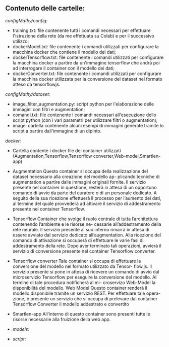 ## Contenuto delle cartelle:



_configMathy/config:_
* training.txt: file contenente tutti i comandi necessari per effettuare l'istruzione della rete (da me effettuata su Colab) e per il successivo utilizzo;
* dockerModel.txt: file contenente i comandi utilizzati per configurare la macchina docker che contiene il modello dei dati;
* dockerTensorflow.txt: file contenente i comandi utilizzati per configurare la macchina docker a partire da un'immagine tensorflow che andrà poi ad interrogare il container con il modello dei dati;
* dockerConverter.txt: file contenente i comandi utilizzati per configurare la macchina docker utilizzata per la conversione del dataset nel formato atteso da tensorflowjs.  



_configMathy/dataset:_
* image_filter_augmentation.py: script python per l'elaborazione delle immagini con filtri e augmentation;
* comandi.txt: file contenente i comandi necessari all'esecuzione dello script python (con i vari parametri per utilizzare filtri o augmentation);
* image: cartella contenente alcuni esempi di immagini generate tramite lo script a partire dall'immagine di un dipinto.  



_docker:_
* Cartella contente i docker file dei container utilizzati (Augmentation,Tensorflow,Tensorflow converter,Web-model,Smartlen-app)


* Augmentation
Questo container si occupa della realizzazione del dataset necessario alla creazione del modello ap-
plicando tecniche di augmentation a partire dalle immagini originali fornite. Il servizio presente
nel container in questione, resterà in attesa di un opportuno comando di avvio da parte del curatore
o di un personale dedicato. A seguito della sua ricezione effettuerà il processo per l’aumento dei
dati, al termine del quale provvederà ad attivare il servizio di addestramento presente nel container
Tensorflow.

* Tensorflow
Container che svolge il ruolo centrale di tutta l’architettura contenendo l’ambiente e le risorse ne-
cessarie all’addestramento della rete neurale. Il servizio presente al suo interno rimarrà in attesa di
essere avviato dal servizio dedicato all’augmentation. Alla ricezione del comando di attivazione si
occuperà di effettuare le varie fasi di addestramento della rete. Dopo aver terminato tali operazioni,
avvierà il servizio di conversione presente nel container Tensorflow converter.

* Tensorflow converter
Tale container si occupa di effettuare la conversione del modello nel formato utilizzato da Tensor-
flow.js. Il servizio presente si pone in attesa di ricevere un comando di avvio dal microservizio
Tensorflow per eseguire la conversione del modello. Al termine di tale procedura notificherà al mi-
croservizo Web-Model la disponibilità del modello.
Web Model
Questo container renderà il modello disponibile tramite un servizio REST. Per effettuare tale opera-
zione, è presente un servizio che si occupa di prelevare dal container Tensorflow Converter il modello
addestrato e convertito

* Smartlen-app
All’interno di questo container sono presenti tutte le risorse necessarie alla fruizione della web app.


* _models:_

* _script:_

